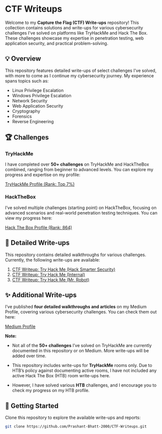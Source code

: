 # CTF Writeups

Welcome to my **Capture the Flag (CTF) Write-ups** repository! This collection contains solutions and write-ups for various cybersecurity challenges I’ve solved on platforms like TryHackMe and Hack The Box. These challenges showcase my expertise in penetration testing, web application security, and practical problem-solving.

## 💡 Overview

This repository features detailed write-ups of select challenges I've solved, with more to come as I continue my cybersecurity journey. My experience spans topics such as:

- Linux Privilege Escalation
- Windows Privilege Escalation
- Network Security
- Web Application Security
- Cryptography
- Forensics
- Reverse Engineering

## 🏆 Challenges

### TryHackMe
I have completed over **50+ challenges** on TryHackMe and HackTheBox combined, ranging from beginner to advanced levels. You can explore my progress and expertise on my profile:

[TryHackMe Profile (Rank: Top 7%)](https://tryhackme.com/r/p/Dr.Parad0x)

### HackTheBox
I’ve solved multiple challenges (starting point) on HackTheBox, focusing on advanced scenarios and real-world penetration testing techniques. You can view my progress here:

[Hack The Box Profile (Rank: 864)](https://app.hackthebox.com/profile/727807)

## 📄 Detailed Write-ups

This repository contains detailed walkthroughs for various challenges. Currently, the following write-ups are available:

1. [CTF Writeup: Try Hack Me (Hack Smarter Security)](https://github.com/Prashant-Bhatt-2000/CTF-Writeups/blob/main/tryhackme/Hack_Smarter_Security.pdf)
2. [CTF Writeup: Try Hack Me (Internal)](https://github.com/Prashant-Bhatt-2000/CTF-Writeups/blob/main/tryhackme/Internal%20(Penetration%20Testing).pdf)
3. [CTF Writeup: Try Hack Me (Mr. Robot)](https://github.com/Prashant-Bhatt-2000/CTF-Writeups/blob/main/tryhackme%2FMr_Robot_Ctf.pdf) 

## ✨ Additional Write-ups

I’ve published **four detailed walkthroughs and articles** on my Medium Profile, covering various cybersecurity challenges. You can check them out here:

[Medium Profile](https://medium.com/@prashantbhatt.2000)

**Note:** 

- Not all of the **50+ challenges** I’ve solved on TryHackMe are currently documented in this repository or on Medium. More write-ups will be added over time.

- This repository includes write-ups for **TryHackMe** rooms only. Due to HTB’s policy against documenting active rooms, I have not included any active Hack The Box (HTB) room write-ups here.

- However, I have solved various **HTB** challenges, and I encourage you to check my progress on my HTB profile.


## 🚀 Getting Started

Clone this repository to explore the available write-ups and reports:

```bash
git clone https://github.com/Prashant-Bhatt-2000/CTF-Writeups.git
